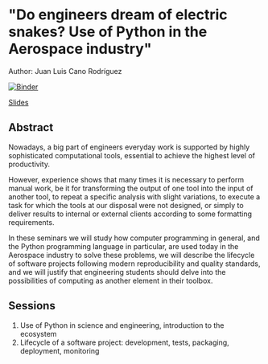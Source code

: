 # "Do engineers dream of electric snakes? Use of Python in the Aerospace industry"

Author: Juan Luis Cano Rodríguez

[![Binder](https://mybinder.org/badge_logo.svg)](https://mybinder.org/v2/gh/astrojuanlu/seminar-python-engineering/main)

[Slides](https://nbviewer.jupyter.org/format/slides/github/astrojuanlu/seminar-python-engineering/blob/main/Session%201%20-%20Use%20of%20Python.ipynb)

## Abstract

Nowadays, a big part of engineers everyday work is supported by highly sophisticated
computational tools, essential to achieve the highest level of productivity.

However, experience shows that many times it is necessary to perform manual work,
be it for transforming the output of one tool into the input of another tool,
to repeat a specific analysis with slight variations, to execute a task for which
the tools at our disposal were not designed, or simply to deliver results to
internal or external clients according to some formatting requirements.

In these seminars we will study how computer programming in general, and the
Python programming language in particular, are used today in the Aerospace industry
to solve these problems, we will describe the lifecycle of software projects
following modern reproducibility and quality standards, and we will justify that
engineering students should delve into the possibilities of computing
as another element in their toolbox.

## Sessions

1. Use of Python in science and engineering, introduction to the ecosystem
2. Lifecycle of a software project: development, tests, packaging, deployment, monitoring
